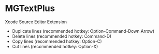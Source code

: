 # MGTextPlus
Xcode Source Editor Extension

- Duplicate lines (recommended hotkey: Option–Command-Down Arrow)
- Delete lines (recommended hotkey: Command-D)
- Copy lines (recommended hotkey: Option-C)
- Cut lines (recommended hotkey: Option-X)
